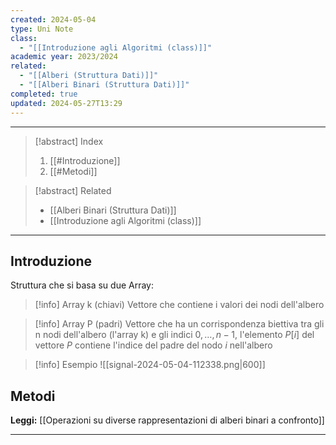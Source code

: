 ```yaml
---
created: 2024-05-04
type: Uni Note
class:
  - "[[Introduzione agli Algoritmi (class)]]"
academic year: 2023/2024
related:
  - "[[Alberi (Struttura Dati)]]"
  - "[[Alberi Binari (Struttura Dati)]]"
completed: true
updated: 2024-05-27T13:29
---
```

---

>[!abstract] Index
>1. [[#Introduzione]]
>2. [[#Metodi]]

>[!abstract] Related
>- [[Alberi Binari (Struttura Dati)]]
>- [[Introduzione agli Algoritmi (class)]]

---
## Introduzione

Struttura che si basa su due Array:
>[!info] Array k (chiavi)
> Vettore che contiene i valori dei nodi dell'albero

>[!info] Array P (padri)
> Vettore che ha un corrispondenza biettiva tra gli n nodi dell'albero (l'array k) e gli indici $0,\dots,n-1$, l'elemento $P[i]$ del vettore $P$ contiene l'indice del padre del nodo $i$ nell'albero

>[!info] Esempio
>![[signal-2024-05-04-112338.png|600]]

## Metodi

**Leggi:** [[Operazioni su diverse rappresentazioni di alberi binari a confronto]]

---